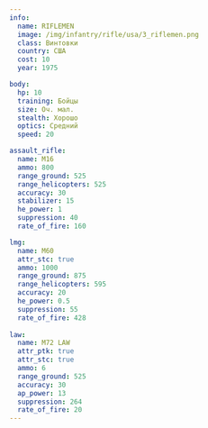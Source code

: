 ```yaml
---
info:
  name: RIFLEMEN
  image: /img/infantry/rifle/usa/3_riflemen.png
  class: Винтовки
  country: США
  cost: 10
  year: 1975

body:
  hp: 10
  training: Бойцы
  size: Оч. мал.
  stealth: Хорошо
  optics: Средний
  speed: 20

assault_rifle:
  name: M16
  ammo: 800
  range_ground: 525
  range_helicopters: 525
  accuracy: 30
  stabilizer: 15
  he_power: 1
  suppression: 40
  rate_of_fire: 160

lmg:
  name: M60
  attr_stc: true
  ammo: 1000
  range_ground: 875
  range_helicopters: 595
  accuracy: 20
  he_power: 0.5
  suppression: 55
  rate_of_fire: 428
  
law:
  name: M72 LAW
  attr_ptk: true
  attr_stc: true
  ammo: 6
  range_ground: 525
  accuracy: 30
  ap_power: 13
  suppression: 264
  rate_of_fire: 20
---
```

